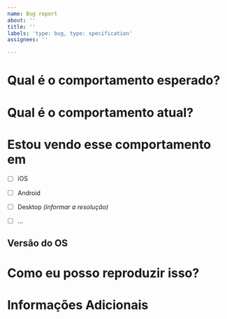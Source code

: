 ```yaml
---
name: Bug report
about: ''
title: ''
labels: 'type: bug, type: specification'
assignees: ''

---
```


# Qual é o comportamento esperado?
<!-- Descreva o que deveria acontecer. -->


# Qual é o comportamento atual?
<!-- Descreva o comportamento atual. Informe mensagens de log se relevantes, assim como gravações de tela. -->

<!-- Especialmente em casos de erros, descrever detalhadamente os passos que você seguiu para chegar no comportamento incorreto. Caso os passos para a reprodução do erro sejam mais do que 2 ou 3, use algum **programa para gravar a tela como um GIF** ([Peek](https://www.edivaldobrito.com.br/peek-animated-gif-recorder-no-linux/) para Linux ou [GIF Screen Recorder](http://gifrecorder.com/) no Windows). -->


# Estou vendo esse comportamento em
<!-- As caixas podem ser marcadas com um: [x] -->

- [ ] iOS
- [ ] Android
- [ ] Desktop *(informar a resolução)*
- [ ] ...


## Versão do OS
<!-- Exemplo: Android 4.4.2, Celular -->
<!-- Exemplo: iOS 9.2, iPad -->
<!-- Exemplo: Firefox 92.0, Linux -->
<!-- Exemplo: Google Chrome 70.0, Windows 10 -->


# Como eu posso reproduzir isso?
<!-- Informar os passos que você seguiu para que outros possam reproduzir o comportamento observado. Caso **gravações de tela** não tenham sido informadas acima, aqui é uma boa hora. Especificações de trechos de código ou seções do banco seriam úteis, mas não são obrigatórias. Pelo amor de todos os deuses, por favor grave a sua tela se possível. Eu não poderia descrever em palavras o quanto isso ajuda na hora de entender como um erro aconteceu. -->


# Informações Adicionais
<!-- Qualquer comentário adicional sobre a issue que você ache relevante informar. -->
